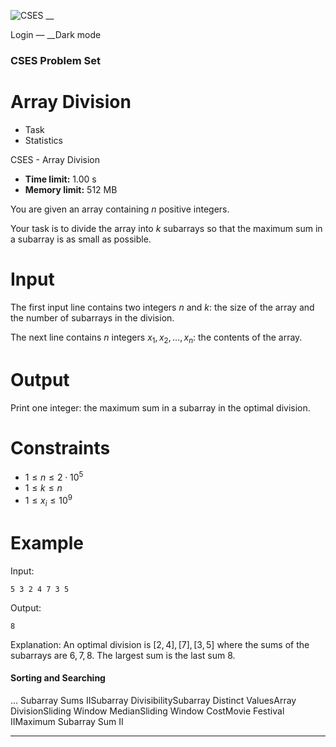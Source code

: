 ![CSES](/logo.png?1) __

Login — __Dark mode

### CSES Problem Set

# Array Division

  * Task
  * Statistics

CSES - Array Division

  * **Time limit:** 1.00 s
  * **Memory limit:** 512 MB

You are given an array containing $n$ positive integers.

Your task is to divide the array into $k$ subarrays so that the maximum sum in
a subarray is as small as possible.

# Input

The first input line contains two integers $n$ and $k$: the size of the array
and the number of subarrays in the division.

The next line contains $n$ integers $x_1,x_2,\ldots,x_n$: the contents of the
array.

# Output

Print one integer: the maximum sum in a subarray in the optimal division.

# Constraints

  * $1 \le n \le 2 \cdot 10^5$
  * $1 \le k \le n$
  * $1 \le x_i \le 10^9$

# Example

Input:

``` 5 3 2 4 7 3 5 ```

Output:

``` 8 ```

Explanation: An optimal division is $[2,4],[7],[3,5]$ where the sums of the
subarrays are $6,7,8$. The largest sum is the last sum $8$.

#### Sorting and Searching

... Subarray Sums IISubarray DivisibilitySubarray Distinct ValuesArray
DivisionSliding Window MedianSliding Window CostMovie Festival IIMaximum
Subarray Sum II

* * *

